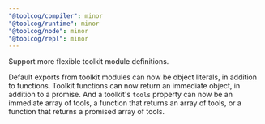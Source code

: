 ```yaml
---
"@toolcog/compiler": minor
"@toolcog/runtime": minor
"@toolcog/node": minor
"@toolcog/repl": minor
---
```


Support more flexible toolkit module definitions.

Default exports from toolkit modules can now be object literals, in addition
to functions. Toolkit functions can now return an immediate object, in addition
to a promise. And a toolkit's `tools` property can now be an immediate array of
tools, a function that returns an array of tools, or a function that returns a
promised array of tools.

